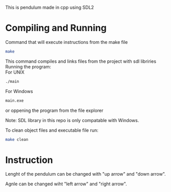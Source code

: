 This is pendulum made in cpp using SDL2     

# Compiling and Running
Command that will execute instructions from the make file 
```bash
make
```
This command compiles and links files from the project with sdl libriries     
Running the program:     
For UNIX
```bash
./main
```
For Windows     
```bash
main.exe
```     
or oppening the program from the file explorer


Note: SDL library in this repo is only compatable with Windows.


To clean object files and executable file run:
```bash
make clean
```

# Instruction
Lenght of the pendulum can be changed with "up arrow" and "down arrow".

Agnle can be changed wiht "left arrow" and "right arrow".

